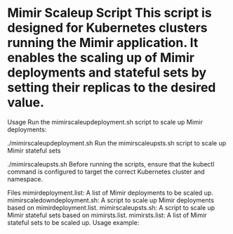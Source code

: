 # Mimir Scaleup Script This script is designed for Kubernetes clusters running the Mimir application. It enables the scaling up of Mimir deployments and stateful sets by setting their replicas to the desired value.

Usage Run the mimirscaleupdeployment.sh script to scale up Mimir deployments:

./mimirscaleupdeployment.sh Run the mimirscaleupsts.sh script to scale up Mimir stateful sets

./mimirscaleupsts.sh Before running the scripts, ensure that the kubectl command is configured to target the correct Kubernetes cluster and namespace.

Files mimirdeployment.list: A list of Mimir deployments to be scaled up. mimirscaledowndeployment.sh: A script to scale up Mimir deployments based on mimirdeployment.list. mimirscaleupsts.sh: A script to scale up Mimir stateful sets based on mimirsts.list. mimirsts.list: A list of Mimir stateful sets to be scaled up. Usage example:

